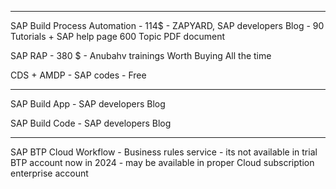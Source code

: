

------------------------


SAP Build Process Automation  -  114$ - ZAPYARD, SAP developers Blog - 90 Tutorials + SAP help page 600 Topic PDF document 

SAP RAP  - 380 $ - Anubahv trainings Worth Buying All the time 

CDS + AMDP - SAP codes - Free 


------------------------


SAP Build App  - SAP developers Blog

SAP Build Code - SAP developers Blog


------------------------


SAP BTP Cloud Workflow - Business rules service  - its not available in trial BTP account now in 2024 - may be available in proper Cloud subscription enterprise account 
